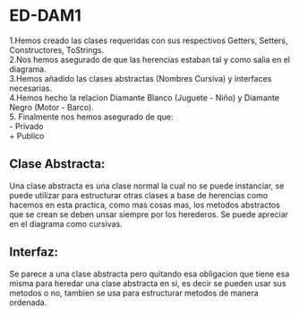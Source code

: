 # ED-DAM1

1.Hemos creado las clases requeridas con sus respectivos Getters, Setters, Constructores, ToStrings. <br>
2.Nos hemos asegurado de que las herencias estaban tal y como salia en el diagrama.<br>
3.Hemos añadido las clases abstractas (Nombres Cursiva) y interfaces necesarias.<br>
4.Hemos hecho la relacion Diamante Blanco (Juguete - Niño) y Diamante Negro (Motor - Barco).<br>
5. Finalmente nos hemos asegurado de que:<br>
      - Privado<br>
      + Publico<br>


## Clase Abstracta:
  
  Una clase abstracta es una clase normal la cual no se puede instanciar, se puede utilizar para estructurar otras clases a base de herencias
  como hacemos en esta practica, como mas cosas mas, los metodos abstractos que se crean se deben unsar siempre por los herederos.
  Se puede apreciar en el diagrama como cursivas.


## Interfaz:
  Se parece a una clase abstracta pero quitando esa obligacion que tiene esa misma para heredar una clase abstracta en si, es decir se pueden
  usar sus metodos o no, tambien se usa para estructurar metodos de manera ordenada.
  

